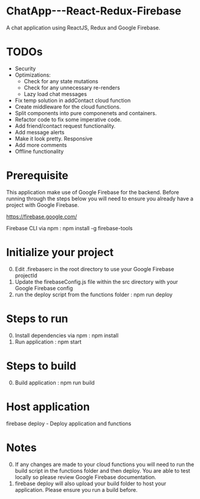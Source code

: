 # ChatApp---React-Redux-Firebase
A chat application using ReactJS, Redux and Google Firebase.

# TODOs
* Security
* Optimizations: 
    * Check for any state mutations
    * Check for any unnecessary re-renders
    * Lazy load chat messages
* Fix temp solution in addContact cloud function
* Create middleware for the cloud functions.
* Split components into pure componenets and containers.
* Refactor code to fix some imperative code.
* Add friend/contact request functionality.
* Add message alerts
* Make it look pretty. Responsive
* Add more comments
* Offline functionality

# Prerequisite
This application make use of Google Firebase for the backend. Before running through the steps below you will need to ensure you already have a project with Google Firebase.

https://firebase.google.com/

Firebase CLI via npm : npm install -g firebase-tools

# Initialize your project
0. Edit .firebaserc in the root directory to use your Google Firebase projectId
1. Update the firebaseConfig.js file within the src directory with your Google Firebase config
2. run the deploy script from the functions folder : npm run deploy

# Steps to run
0. Install dependencies via npm : npm install
1. Run application : npm start

# Steps to build
0. Build application : npm run build

# Host application
firebase deploy - Deploy application and functions

# Notes

0. If any changes are made to your cloud functions you will need to run the build script in the functions folder and then deploy. You are able to test locally so please review Google Firebase documentation.
1. firebase deploy will also upload your build folder to host your application. Please ensure you run a build before.
